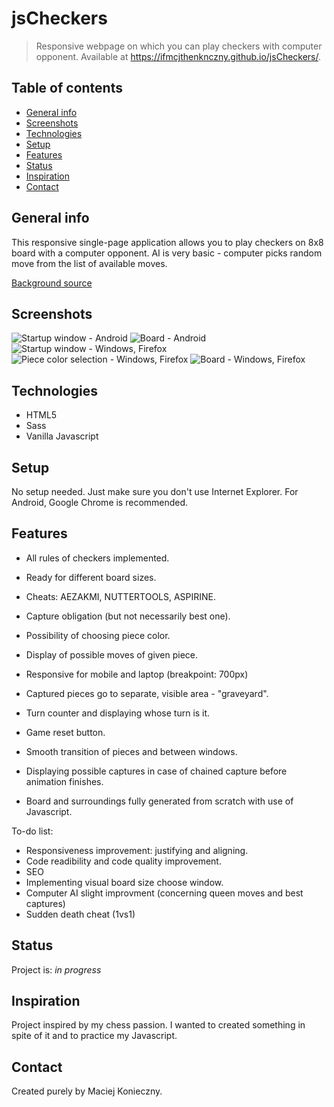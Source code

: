 # jsCheckers
> Responsive webpage on which you can play checkers with computer opponent. Available at https://ifmcjthenknczny.github.io/jsCheckers/.

## Table of contents
* [General info](#general-info)
* [Screenshots](#screenshots)
* [Technologies](#technologies)
* [Setup](#setup)
* [Features](#features)
* [Status](#status)
* [Inspiration](#inspiration)
* [Contact](#contact)

## General info
This responsive single-page application allows you to play checkers on 8x8 board with a computer opponent. AI is very basic - computer picks random move from the list of available moves.

[Background source](https://www.toptal.com/designers/subtlepatterns/what-the-hex/)

## Screenshots
![Startup window - Android](./screenshots/android-startup.jpg)
![Board - Android](./screenshots/android-board.jpg)
![Startup window - Windows, Firefox](./screenshots/windows-startup.png)
![Piece color selection - Windows, Firefox](./screenshots/windows-pieces.png)
![Board - Windows, Firefox](./screenshots/windows-board.png)

## Technologies
* HTML5
* Sass
* Vanilla Javascript

## Setup
No setup needed. Just make sure you don't use Internet Explorer. For Android, Google Chrome is recommended.

## Features
* All rules of checkers implemented.
* Ready for different board sizes.
* Cheats: AEZAKMI, NUTTERTOOLS, ASPIRINE.

* Capture obligation (but not necessarily best one).
* Possibility of choosing piece color.
* Display of possible moves of given piece.

* Responsive for mobile and laptop (breakpoint: 700px)
* Captured pieces go to separate, visible area - "graveyard".
* Turn counter and displaying whose turn is it.
* Game reset button.

* Smooth transition of pieces and between windows.
* Displaying possible captures in case of chained capture before animation finishes.

* Board and surroundings fully generated from scratch with use of Javascript.

To-do list:
* Responsiveness improvement: justifying and aligning.
* Code readibility and code quality improvement.
* SEO
* Implementing visual board size choose window.
* Computer AI slight improvment (concerning queen moves and best captures)
* Sudden death cheat (1vs1)
## Status
Project is: _in progress_

## Inspiration
Project inspired by my chess passion. I wanted to created something in spite of it and to practice my Javascript.

## Contact
Created purely by Maciej Konieczny.
